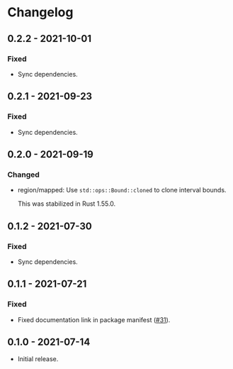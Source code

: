 # Changelog

## 0.2.2 - 2021-10-01

### Fixed

  * Sync dependencies.

## 0.2.1 - 2021-09-23

### Fixed

  * Sync dependencies.

## 0.2.0 - 2021-09-19

### Changed

  * region/mapped: Use `std::ops::Bound::cloned` to clone interval bounds.

    This was stabilized in Rust 1.55.0.

## 0.1.2 - 2021-07-30

### Fixed

  * Sync dependencies.

## 0.1.1 - 2021-07-21

### Fixed

  * Fixed documentation link in package manifest ([#31]).

[#31]: https://github.com/zaeleus/noodles/issues/31

## 0.1.0 - 2021-07-14

  * Initial release.
